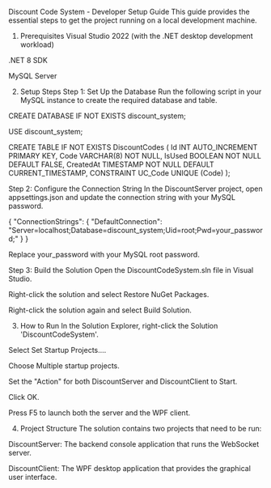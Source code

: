 Discount Code System - Developer Setup Guide
This guide provides the essential steps to get the project running on a local development machine.

1. Prerequisites
Visual Studio 2022 (with the .NET desktop development workload)

.NET 8 SDK

MySQL Server

2. Setup Steps
Step 1: Set Up the Database
Run the following script in your MySQL instance to create the required database and table.

CREATE DATABASE IF NOT EXISTS discount_system;

USE discount_system;

CREATE TABLE IF NOT EXISTS DiscountCodes (
    Id INT AUTO_INCREMENT PRIMARY KEY,
    Code VARCHAR(8) NOT NULL,
    IsUsed BOOLEAN NOT NULL DEFAULT FALSE,
    CreatedAt TIMESTAMP NOT NULL DEFAULT CURRENT_TIMESTAMP,
    CONSTRAINT UC_Code UNIQUE (Code)
);

Step 2: Configure the Connection String
In the DiscountServer project, open appsettings.json and update the connection string with your MySQL password.

{
  "ConnectionStrings": {
    "DefaultConnection": "Server=localhost;Database=discount_system;Uid=root;Pwd=your_password;"
  }
}

Replace your_password with your MySQL root password.

Step 3: Build the Solution
Open the DiscountCodeSystem.sln file in Visual Studio.

Right-click the solution and select Restore NuGet Packages.

Right-click the solution again and select Build Solution.

3. How to Run
In the Solution Explorer, right-click the Solution 'DiscountCodeSystem'.

Select Set Startup Projects....

Choose Multiple startup projects.

Set the "Action" for both DiscountServer and DiscountClient to Start.

Click OK.

Press F5 to launch both the server and the WPF client.

4. Project Structure
The solution contains two projects that need to be run:

DiscountServer: The backend console application that runs the WebSocket server.

DiscountClient: The WPF desktop application that provides the graphical user interface.
